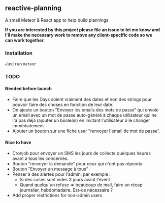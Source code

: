 ## reactive-planning

A small Meteor & React app to help build plannings

**If you are interested by this project please file an issue to let me know
and I'll make the necessary work to remove any client-specific code so we
can work together.**

### Installation

Just run `meteor`

### TODO

#### Needed before launch

* Faire que les Days soient vraiment des dates et non des strings pour pouvoir faire des choses en fonction de leur date.
* On ajoute un bouton "Envoyer les emails des mots de passe" qui envoie un email avec un mot de passe auto-généré à chaque utilisateur qui ne l'a pas déjà (ajouter un boolean) en invitant l'utilisateur à le changer immédiatement
* Ajouter un bouton sur une fiche user "renvoyer l'email de mot de passe".

#### Nice to have


* Cronjob pour envoyer un SMS les jours de collecte quelques heures avant à tous les concernés.
* Bouton "renvoyer la demande" pour ceux qui n'ont pas répondu
* Bouton "Envoyer un message à tous"
* Penser à des alertes pour l'admin, par exemple :
  * Si des cases sont vides X jours avant l'event
  * Quand quelqu'un refuse => beaucoup de mail, faire un récap journalier, hebdomadaire. Est-ce nécessaire ?
* Add proper restrictions for non-admin users

